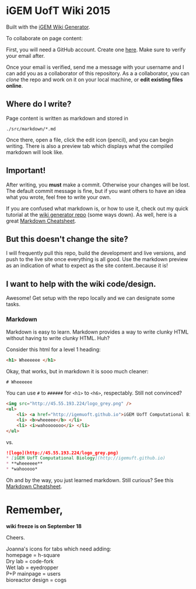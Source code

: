 # iGEM UofT Wiki 2015

Built with the [iGEM Wiki Generator](https://github.com/igemuoftATG/generator-igemwiki).

To collaborate on page content:

First, you will need a GitHub account. Create one
[here](https://github.com/join). Make sure to verify your email after.

Once your email is verified, send me a message with your username and I can
add you as a collaborator of this repository. As a a collaborator, you can
*clone* the repo and work on it on your local machine, or **edit existing
files online**.

## Where do I write?

Page content is written as markdown and stored in

```
./src/markdown/*.md
```

Once there, open a file, click the edit icon (pencil), and you can begin writing.
There is also a preview tab which displays what the compiled markdown will look
like.

## Important!

After writing, you **must** make a commit. Otherwise your changes will be lost.
The default commit message is fine, but if you want others to have an idea
what you wrote, feel free to write your own.

If you are confused what markdown is, or how to use it, check out my quick
tutorial at the [wiki generator repo](https://github.com/igemuoftATG/generator-igemwiki) (some ways down).
As well, here is a great [Markdown Cheatsheet](https://github.com/adam-p/markdown-here/wiki/Markdown-Cheatsheet).


## But this doesn't change the site?

I will frequently pull this repo, build the development and live versions,
and push to the live site once everything is all good. Use the markdown
preview as an indication of what to expect as the site content..because it is!


## I want to help with the wiki code/design.

Awesome! Get setup with the repo locally and we can designate some tasks.


### Markdown

Markdown is easy to learn. Markdown provides a way to write clunky HTML without
having to write clunky HTML. Huh?

Consider this html for a level 1 heading:

```html
<h1> Wheeeeee </h1>
```

Okay, that works, but in markdown it is sooo much cleaner:

```
# Wheeeeee
```

You can use `#` to `######` for `<h1>` to `<h6>`, respectably. Still not convinced?

```html
<img src="http://45.55.193.224/logo_grey.png" />
<ul>
	<li> <a href="http://igemuoft.github.io">iGEM UofT Computational Biology</a> </li>
	<li> <b>wheeeee</b> </li>
	<li> <i>wahooooooo</i> </li>
</ul>
```

vs.

```md
![logo](http://45.55.193.224/logo_grey.png)
* [iGEM UofT Computational Biology](http://igemuft.github.io)
* **wheeeeee**
* *wahooooo*
```

Oh and by the way, you just learned markdown. Still curious? See this [Markdown
Cheatsheet](https://github.com/adam-p/markdown-here/wiki/Markdown-Cheatsheet).

# Remember,

**wiki freeze is on September 18**

Cheers.

Joanna's icons for tabs which need adding:   
homepage = h-square  
Dry lab = code-fork  
Wet lab = eyedropper  
P+P mainpage = users  
bioreactor design = cogs  
